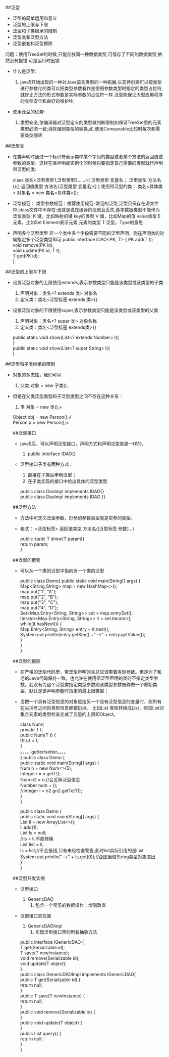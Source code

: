 ##泛型
- 泛型的简单运用和意义
- 泛型的上限与下限
- 泛型和子类继承的限制
- 泛型类和泛型方法
- 泛型嵌套和泛型擦除

问题：使用TreeSet的时候,只能存放同一种数据类型,可惜存了不同的数据类型,依然没有报错,可是运行时出错

- 什么是泛型:
    1. java5开始出现的一种对Java语言类型的一种拓展,以支持创建可以按类型进行参数化的类可以把类型参数看作是使用参数类型时指定的类型占位符,就好比方法的形式参数是实际参数的占位符一样.泛型能保证大型应用程序的类型安全和良好的维护性;

- 使用泛型的优势:
    1. 类型安全,使编译器对泛型定义的类型做判断限制如保证TreeSet里的元素类型必须一致;消除强制类型的转换,如,使用Comparable比较时每次都需要类型强转

##泛型类

- 在类声明时通过一个标识符表示类中某个字段的类型或者某个方法的返回值或参数的类型，这样在类声明或实例化的时候只要指定自己需要的类型就行声明带泛型的类:

    class 类名<泛型类型1,泛型类型2……>{
        泛型类型  变量名；
        泛型类型  方法名(){}
        返回值类型 方法名(泛型类型 变量名){}
    }
    使用带泛型的类：
    类名<具体类> 对象名 = new 类名<具体类>();

- 泛型规范：
    类型参数规范：推荐使用规范-常见的泛型,泛型只保存在源文件中,class文件中不存在;也就是说在编译阶段就会丢失,基本数据类型不能作为泛型类型;
    K     键，比如映射的键  key的类型
    V    值，比如Map的值 value类型
    E    元素，比如Set<E>  Element表示元素,元素的类型
    T     泛型，Type的意思

- 声明多个泛型类型
    若一个类中多个字段需要不同的泛型声明，则在声明类的时候指定多个泛型类型即可
    public interface IDAO<PK, T> {
        PK add(T t);  
        void remove(PK id);  
        void update(PK id, T t);    
        T get(PK id);    
    }    

##泛型的上限与下限

- 设置泛型对象的上限使用extends,表示参数类型只能是该类型或该类型的子类
    1. 声明对象：类名<? extends 类> 对象名
    1. 定义类：类名<泛型标签 extends 类>{}

- 设置泛型对象的下限使用super,表示参数类型只能是该类型或该类型的父类
    1. 声明对象：类名<? super 类> 对象名称
    2. 定义类：类名<泛型标签 extends类>{}

    public static void  show(List<? extends Number> l){    
    }    
    public static void  show(List<? super String> l){    
    }    

##泛型和子类继承的限制

- 对象的多态性，我们可以
    1. 父类  对象 = new  子类();
- 但是在父类泛型类型和子泛型类型之间不存在这种关系：
    1. 类<Number> 对象 = new 类<Integer>();×

    Object obj = new Person();√    
    Person<Object> p = new Person<String>();×    

##泛型接口

- java5后，可以声明泛型接口，声明方式和声明泛型类是一样的。
    1. public interface IDAO<T>{}    
- 泛型接口子类有两种方式：
    1. 直接在子类后申明泛型；
    1. 在子类实现的接口中给出具体的泛型类型

    public class DaoImpl<T> implements IDAO<T>{}    
    public class DaoImpl implements IDAO<String> {}    

##泛型方法
- 方法中可定义泛型参数，形参的参数类型就是实参的类型。
- 格式：
    <泛型标签> 返回值类型 方法名([泛型标签 参数]...)

    public static <T> T show(T param){    
        return param;    
    }    

##泛型的嵌套

- 可以从一个类的泛型中指向另一个类的泛型

    public class Demo{
        public static void main(String[] args) {    
            Map<String,String> map = new HashMap<>();    
            map.put("1", "A");     
            map.put("2", "B");     
            map.put("3", "C");     
            map.put("4", "D");     
        Set<Map.Entry<String, String>>  set = map.entrySet();     
        Iterator<Map.Entry<String, String>> it = set.iterator();     
        while(it.hasNext()) {     
            Map.Entry<String, String> entry = it.next();     
    System.out.println(entry.getKey() +"-->" + entry.getValue());     
            }     
        }     
    }     
  
##泛型的擦除

- 在严格的泛型代码里，带泛型声明的类总应该带着类型参数。但是为了和老的Java代码保持一致，也允许在使用带泛型声明的类时不指定类型参数，若没有为这个泛型类指定类型参数则该类型参数被称做一个原始类型，默认是该声明参数时指定的最上限类型；
- 当把一个具有泛型信息的对象赋给另一个没有泛型信息的变量时，则所有在尖括号之间的类型信息都被扔掉。
比如List<String> 类型转换成List，则该List对集合元素的类型检查变成了变量的上限即Object。
    
    class Num<T extends Number>{    
        private T t;    
        public Num(T t) {    
            this.t = t;    
        }    
        。。。。getter/setter。。。。    
    }
    public class Demo {    
        public static void main(String[] args) {    
            Num<Integer> n = new Num<>(5);    
            Integer i = n.getT();    
            Num n2 = n;//会丢掉泛型信息    
            Number num = ();    
            //Integer i = n2.gn2.getTetT();    
        }    
    }    
        
    public class Demo {    
        public static void main(String[] args) {    
            List<Integer> li = new ArrayList<>();    
            li.add(1);    
            List<String> ls = null;    
            //ls = li;不能转换    
            List list = li;    
            ls = list;//不会报错,只有未经检查警告,此时list实际引用的是List<Integer>    
            System.out.println("-->" + ls.get(0));//企图当做String类型对象取出    
        }    
    }    
    
##泛型开发实例

- 泛型接口
    1. GenericDAO
        1. 包含一个常见的数据操作：增删改查
- 泛型接口实现类
    1. GenericDAOImpl
        1. 实现泛型接口里的所有抽象方法
 
    public interface IGenericDAO<T> {     
        T get(Serializable id);     
        T save(T newInstance);     
        void remove(Serializable id);     
        void update(T object);     
    }     
    public class GenericDAOImpl<T> implements IGenericDAO<T>{     
        public T get(Serializable id) {     
            return null;     
        }     
        public T save(T newInstance) {     
            return null;     
        }     
        public void remove(Serializable id) {     
        }     
        public void update(T object) {     
        }     
        public List<T> query() {     
            return null;     
        }     
    }     
    